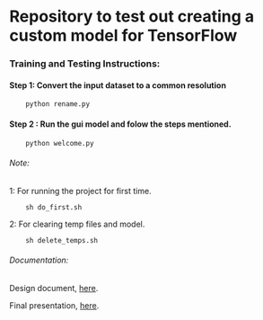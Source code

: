 Repository to test out creating a custom model for TensorFlow
=============================================================
### Training and Testing Instructions:

#### Step 1: Convert the input dataset to a common resolution

        python rename.py
        
#### Step 2 : Run the gui model and folow the steps mentioned.

        python welcome.py
        
###### Note:

1: For running the project for first time.

        sh do_first.sh

2: For clearing temp files and model.

        sh delete_temps.sh

###### Documentation:

Design document, [here](https://github.com/Coloriser/Final/raw/master/Documentation/design-document.pdf).

Final presentation, [here](https://github.com/Coloriser/Final/raw/master/Documentation/Final%20report.pdf).
